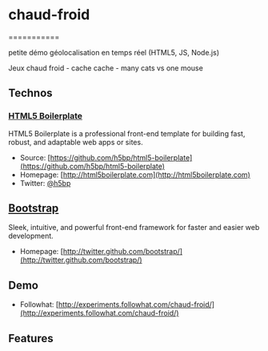# chaud-froid
===========

petite démo géolocalisation en temps réel (HTML5, JS, Node.js)

Jeux chaud froid - cache cache -  many cats vs one mouse

## Technos

### [HTML5 Boilerplate](http://html5boilerplate.com)

HTML5 Boilerplate is a professional front-end template for building fast,
robust, and adaptable web apps or sites.

* Source: [https://github.com/h5bp/html5-boilerplate](https://github.com/h5bp/html5-boilerplate)
* Homepage: [http://html5boilerplate.com](http://html5boilerplate.com)
* Twitter: [@h5bp](http://twitter.com/h5bp)

## [Bootstrap](http://twitter.github.com/bootstrap/)

Sleek, intuitive, and powerful front-end framework for faster and easier web development.

* Homepage: [http://twitter.github.com/bootstrap/](http://twitter.github.com/bootstrap/)


## Demo

* Followhat: [http://experiments.followhat.com/chaud-froid/](http://experiments.followhat.com/chaud-froid/)



## Features

